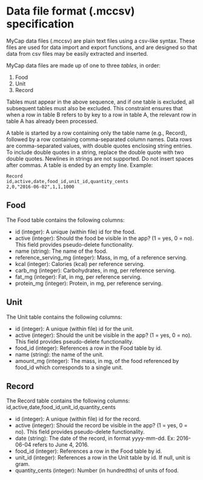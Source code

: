 # Data file format (.mccsv) specification

MyCap data files (.mccsv) are plain text files using a csv-like syntax.
These files are used for data import and export functions, and are designed so that data from csv files may be easily extracted and inserted.

MyCap data files are made up of one to three *tables*, in order:

  1. Food
  2. Unit
  3. Record

Tables must appear in the above sequence, and if one table is excluded, all subsequent tables must also be excluded.
This constraint ensures that when a row in table B refers to by key to a row in table A, the relevant row in table A has already been processed.

A table is started by a row containing only the table name (e.g., Record), followed by a row containing comma-separated column names.
Data rows are comma-separated values, with double quotes enclosing string entries.
To include double quotes in a string, replace the double quote with two double quotes.
Newlines in strings are not supported.
Do not insert spaces after commas.
A table is ended by an empty line.
Example:

    Record
    id,active,date,food_id,unit_id,quantity_cents
    2,0,"2016-06-02",1,1,1000

## Food

The Food table contains the following columns:

  - id (integer): A unique (within file) id for the food.
  - active (integer): Should the food be visible in the app? (1 = yes, 0 = no). This field provides pseudo-delete functionality.
  - name (string): The name of the food.
  - reference_serving_mg (integer): Mass, in mg, of a reference serving.
  - kcal (integer): Calories (kcal) per reference serving.
  - carb_mg (integer): Carbohydrates, in mg, per reference serving.
  - fat_mg (integer): Fat, in mg, per reference serving.
  - protein_mg (integer): Protein, in mg, per reference serving.

## Unit

The Unit table contains the following columns:

  - id (integer): A unique (within file) id for the unit.
  - active (integer): Should the unit be visible in the app? (1 = yes, 0 = no). This field provides pseudo-delete functionality.
  - food_id (integer): References a row in the Food table by id.
  - name (string): the name of the unit.
  - amount_mg (integer): The mass, in mg, of the food referenced by food_id which corresponds to a single unit.

## Record

The Record table contains the following columns:
id,active,date,food_id,unit_id,quantity_cents

  - id (integer): A unique (within file) id for the record.
  - active (integer): Should the record be visible in the app? (1 = yes, 0 = no). This field provides pseudo-delete functionality.
  - date (string): The date of the record, in format yyyy-mm-dd. Ex: 2016-06-04 refers to June 4, 2016.
  - food_id (integer): References a row in the Food table by id.
  - unit_id (integer): References a row in the Unit table by id. If null, unit is gram.
  - quantity_cents (integer): Number (in hundredths) of units of food.
